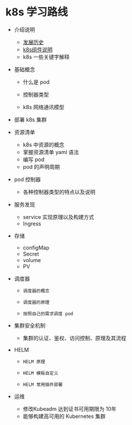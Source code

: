 # k8s 学习路线

* 介绍说明
  * [发展历史](docs/发展历史)
  * [k8s组件说明](docs/k8s组件说明)
  * k8s 一些关键字解释
* 基础概念

  * 什么是 pod

  * 控制器类型

  * k8s 网络通讯模型
* 部署 k8s 集群
* 资源清单
  * k8s 中资源的概念
  * 掌握资源清单 yaml 语法
  * 编写 pod
  * pod 的声明周期
* pod 控制器
  * 各种控制器类型的特点以及说明
* 服务发现
  * service 实现原理以及构建方式
  * Ingress 
* 存储
  * configMap 
  * Secret 
  * volume
  * PV
* 调度器
  * 	调度器的概念
  * 	调度器的原理
  * 	按照自己的需求调度 pod
* 集群安全机制
  * 集群的认证、鉴权、访问控制、原理及其流程
* HELM
  * 	HELM 原理 
  * 	HELM 模板自定义
  * 	HELM 常用插件部署
* 运维
  * 修改Kubeadm 达到证书可用期限为 10年
  * 能够构建高可用的 Kubernetes 集群